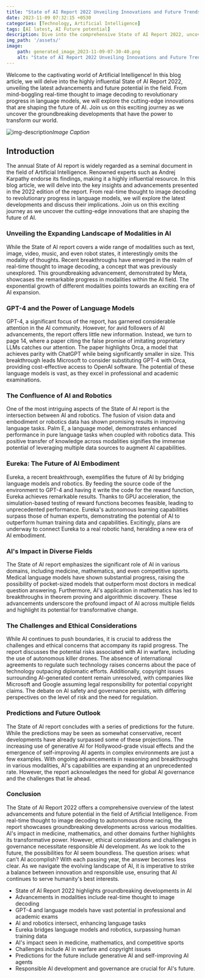 ```yaml
---
title: "State of AI Report 2022 Unveiling Innovations and Future Trends in Artificial Intelligence"
date: 2023-11-09 07:32:15 +0530
categories: [Technology, Artificial Intelligence]
tags: [AI latest, AI Future potential]
description: Dive into the comprehensive State of AI Report 2022, uncovering groundbreaking developments in artificial intelligence. Discover real-time thought, image decoding, and more, while exploring the future potential of AI.
img_path: '/assets/'
image:
    path: generated_image_2023-11-09-07-30-40.png
    alt: "State of AI Report 2022 Unveiling Innovations and Future Trends in Artificial Intelligence"
---
```




Welcome to the captivating world of Artificial Intelligence! In this blog article, we will delve into the highly influential State of AI Report 2022, unveiling the latest advancements and future potential in the field. From mind-boggling real-time thought to image decoding to revolutionary progress in language models, we will explore the cutting-edge innovations that are shaping the future of AI. Join us on this exciting journey as we uncover the groundbreaking developments that have the power to transform our world.

![img-description](generated_image_2023-11-09-07-31-10.png)_Image Caption_


## Introduction ##

The annual State of AI report is widely regarded as a seminal document in the field of Artificial Intelligence. Renowned experts such as Andrej Karpathy endorse its findings, making it a highly influential resource. In this blog article, we will delve into the key insights and advancements presented in the 2022 edition of the report. From real-time thought to image decoding to revolutionary progress in language models, we will explore the latest developments and discuss their implications. Join us on this exciting journey as we uncover the cutting-edge innovations that are shaping the future of AI.

### Unveiling the Expanding Landscape of Modalities in AI ###

While the State of AI report covers a wide range of modalities such as text, image, video, music, and even robot states, it interestingly omits the modality of thoughts. Recent breakthroughs have emerged in the realm of real-time thought to image decoding, a concept that was previously unexplored. This groundbreaking advancement, demonstrated by Meta, showcases the remarkable progress in modalities within the AI field. The exponential growth of different modalities points towards an exciting era of AI expansion.

### GPT-4 and the Power of Language Models ###

GPT-4, a significant focus of the report, has garnered considerable attention in the AI community. However, for avid followers of AI advancements, the report offers little new information. Instead, we turn to page 14, where a paper citing the false promise of imitating proprietary LLMs catches our attention. The paper highlights Orca, a model that achieves parity with ChatGPT while being significantly smaller in size. This breakthrough leads Microsoft to consider substituting GPT-4 with Orca, providing cost-effective access to OpenAI software. The potential of these language models is vast, as they excel in professional and academic examinations.

### The Confluence of AI and Robotics ###

One of the most intriguing aspects of the State of AI report is the intersection between AI and robotics. The fusion of vision data and embodiment or robotics data has shown promising results in improving language tasks. Palm E, a language model, demonstrates enhanced performance in pure language tasks when coupled with robotics data. This positive transfer of knowledge across modalities signifies the immense potential of leveraging multiple data sources to augment AI capabilities.

### Eureka: The Future of AI Embodiment ###

Eureka, a recent breakthrough, exemplifies the future of AI by bridging language models and robotics. By feeding the source code of the environment to GPT-4 and having it write the code for the reward function, Eureka achieves remarkable results. Thanks to GPU acceleration, the simulation-based testing of reward functions becomes feasible, leading to unprecedented performance. Eureka's autonomous learning capabilities surpass those of human experts, demonstrating the potential of AI to outperform human training data and capabilities. Excitingly, plans are underway to connect Eureka to a real robotic hand, heralding a new era of AI embodiment.

### AI's Impact in Diverse Fields ###

The State of AI report emphasizes the significant role of AI in various domains, including medicine, mathematics, and even competitive sports. Medical language models have shown substantial progress, raising the possibility of pocket-sized models that outperform most doctors in medical question answering. Furthermore, AI's application in mathematics has led to breakthroughs in theorem proving and algorithmic discovery. These advancements underscore the profound impact of AI across multiple fields and highlight its potential for transformative change.

### The Challenges and Ethical Considerations ###

While AI continues to push boundaries, it is crucial to address the challenges and ethical concerns that accompany its rapid progress. The report discusses the potential risks associated with AI in warfare, including the use of autonomous killer drones. The absence of international agreements to regulate such technology raises concerns about the pace of technology outpacing diplomatic efforts. Additionally, copyright issues surrounding AI-generated content remain unresolved, with companies like Microsoft and Google assuming legal responsibility for potential copyright claims. The debate on AI safety and governance persists, with differing perspectives on the level of risk and the need for regulation.

### Predictions and Future Outlook ###

The State of AI report concludes with a series of predictions for the future. While the predictions may be seen as somewhat conservative, recent developments have already surpassed some of these projections. The increasing use of generative AI for Hollywood-grade visual effects and the emergence of self-improving AI agents in complex environments are just a few examples. With ongoing advancements in reasoning and breakthroughs in various modalities, AI's capabilities are expanding at an unprecedented rate. However, the report acknowledges the need for global AI governance and the challenges that lie ahead.

### Conclusion ##

The State of AI Report 2022 offers a comprehensive overview of the latest advancements and future potential in the field of Artificial Intelligence. From real-time thought to image decoding to autonomous drone racing, the report showcases groundbreaking developments across various modalities. AI's impact in medicine, mathematics, and other domains further highlights its transformative power. However, ethical considerations and challenges in governance necessitate responsible AI development. As we look to the future, the possibilities for AI seem boundless. The question arises: what can't AI accomplish? With each passing year, the answer becomes less clear. As we navigate the evolving landscape of AI, it is imperative to strike a balance between innovation and responsible use, ensuring that AI continues to serve humanity's best interests.


- State of AI Report 2022 highlights groundbreaking developments in AI
- Advancements in modalities include real-time thought to image decoding
- GPT-4 and language models have vast potential in professional and academic exams
- AI and robotics intersect, enhancing language tasks
- Eureka bridges language models and robotics, surpassing human training data
- AI's impact seen in medicine, mathematics, and competitive sports
- Challenges include AI in warfare and copyright issues
- Predictions for the future include generative AI and self-improving AI agents
- Responsible AI development and governance are crucial for AI's future.

